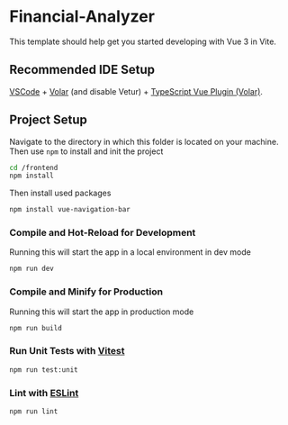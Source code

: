 # Financial-Analyzer

This template should help get you started developing with Vue 3 in Vite.

## Recommended IDE Setup

[VSCode](https://code.visualstudio.com/) + [Volar](https://marketplace.visualstudio.com/items?itemName=Vue.volar) (and disable Vetur) + [TypeScript Vue Plugin (Volar)](https://marketplace.visualstudio.com/items?itemName=Vue.vscode-typescript-vue-plugin).


## Project Setup

Navigate to the directory in which this folder is located on your machine. Then use `npm` to install and init the project

```sh
cd /frontend
npm install
```

Then install used packages

```sh
npm install vue-navigation-bar
```

### Compile and Hot-Reload for Development
Running this will start the app in a local environment in dev mode

```sh
npm run dev
```

### Compile and Minify for Production
Running this will start the app in production mode
```sh
npm run build
```

### Run Unit Tests with [Vitest](https://vitest.dev/)

```sh
npm run test:unit
```

### Lint with [ESLint](https://eslint.org/)

```sh
npm run lint
```
